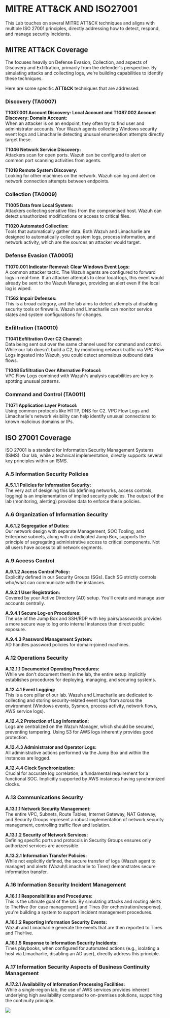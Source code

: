 # MITRE ATT&CK AND ISO27001 
This Lab touches on several MITRE ATT&CK techniques and aligns with multiple ISO 27001 principles, directly addressing how to detect, respond, and manage security incidents.

## MITRE ATT&CK Coverage
The focuses heavily on Defense Evasion, Collection, and aspects of Discovery and Exfiltration, primarily from the defender's perspective. By simulating attacks and collecting logs, we're building capabilities to identify these techniques.

Here are some specific **ATT&CK** techniques that are addressed:

### Discovery (TA0007)
**T1087.001 Account Discovery: Local Account and T1087.002 Account Discovery: Domain Account:**      
When an attacker is on an endpoint, they often try to find user and administrator accounts. Your Wazuh agents collecting Windows security event logs and Limacharlie detecting unusual enumeration attempts directly target these.

**T1046 Network Service Discovery:**     
Attackers scan for open ports. Wazuh can be configured to alert on common port scanning activities from agents.

**T1018 Remote System Discovery:**     
Looking for other machines on the network. Wazuh can log and alert on network connection attempts between endpoints.

### Collection (TA0009)
**T1005 Data from Local System:**    
Attackers collecting sensitive files from the compromised host. Wazuh can detect unauthorized modifications or access to critical files.

**T1020 Automated Collection:**         
Tools that automatically gather data. Both Wazuh and Limacharlie are designed to automatically collect system logs, process information, and network activity, which are the sources an attacker would target.

### Defense Evasion (TA0005)
**T1070.001 Indicator Removal: Clear Windows Event Logs:**      
A common attacker tactic. The Wazuh agents are configured to forward logs in real-time. If an attacker attempts to clear local logs, this event would already be sent to the Wazuh Manager, providing an alert even if the local log is wiped.

**T1562 Impair Defenses:**     
This is a broad category, and the lab aims to detect attempts at disabling security tools or firewalls. Wazuh and Limacharlie can monitor service states and system configurations for changes.

### Exfiltration (TA0010)
**T1041 Exfiltration Over C2 Channel:**     
Data being sent out over the same channel used for command and control. While our lab doesn't build a C2, by monitoring network traffic via VPC Flow Logs ingested into Wazuh, you could detect anomalous outbound data flows.

**T1048 Exfiltration Over Alternative Protocol:**   
VPC Flow Logs combined with Wazuh's analysis capabilities are key to spotting unusual patterns.

### Command and Control (TA0011)
**T1071 Application Layer Protocol:**    
Using common protocols like HTTP, DNS for C2. VPC Flow Logs and Limacharlie's network visibility can help identify unusual connections to known malicious domains or IPs.

## ISO 27001 Coverage 
ISO 27001 is a standard for Information Security Management Systems (ISMS). Our lab, while a technical implementation, directly supports several key principles within an ISMS.

### A.5 Information Security Policies
**A.5.1.1 Policies for Information Security:**    
The very act of designing this lab (defining networks, access controls, logging) is an implementation of implied security policies. The output of the lab (monitoring, alerting) provides data to enforce these policies.

### A.6 Organization of Information Security
**A.6.1.2 Segregation of Duties:**     
Our network design with separate Management, SOC Tooling, and Enterprise subnets, along with a dedicated Jump Box, supports the principle of segregating administrative access to critical components. Not all users have access to all network segments.

### A.9 Access Control
**A.9.1.2 Access Control Policy:**    
Explicitly defined in our Security Groups (SGs). Each SG strictly controls who/what can communicate with the instances.

**A.9.2.1 User Registration:**     
Covered by your Active Directory (AD) setup. You'll create and manage user accounts centrally.

**A.9.4.1 Secure Log-on Procedures:**      
The use of the Jump Box and SSH/RDP with key pairs/passwords provides a more secure way to log onto internal instances than direct public exposure.

**A.9.4.3 Password Management System:**    
AD handles password policies for domain-joined machines.

### A.12 Operations Security
**A.12.1.1 Documented Operating Procedures:**    
While we don't document them in the lab, the entire setup implicitly establishes procedures for deploying, managing, and securing systems.

**A.12.4.1 Event Logging:**     
This is a core pillar of our lab. Wazuh and Limacharlie are dedicated to collecting and storing security-related event logs from across the environment (Windows events, Sysmon, process activity, network flows, AWS service logs).

**A.12.4.2 Protection of Log Information:**    
Logs are centralized on the Wazuh Manager, which should be secured, preventing tampering. Using S3 for AWS logs inherently provides good protection.

**A.12.4.3 Administrator and Operator Logs:**    
All administrative actions performed via the Jump Box and within the instances are logged.

**A.12.4.4 Clock Synchronization:**   
Crucial for accurate log correlation, a fundamental requirement for a functional SOC. Implicitly supported by AWS instances having synchronized clocks.

### A.13 Communications Security
**A.13.1.1 Network Security Management:**    
The entire VPC, Subnets, Route Tables, Internet Gateway, NAT Gateway, and Security Groups represent a robust implementation of network security management, controlling traffic flow and isolation.

**A.13.1.2 Security of Network Services:**    
Defining specific ports and protocols in Security Groups ensures only authorized services are accessible.

**A.13.2.1 Information Transfer Policies:**    
While not explicitly defined, the secure transfer of logs (Wazuh agent to manager) and alerts (Wazuh/Limacharlie to Tines) demonstrates secure information transfer.

### A.16 Information Security Incident Management
**A.16.1.1 Responsibilities and Procedures:**    
This is the ultimate goal of the lab. By simulating attacks and routing alerts to TheHive (for case management) and Tines (for orchestration/response), you're building a system to support incident management procedures.

**A.16.1.2 Reporting Information Security Events:**    
Wazuh and Limacharlie generate the events that are then reported to Tines and TheHive.

**A.16.1.5 Response to Information Security Incidents:**    
Tines playbooks, when configured for automated actions (e.g., isolating a host via Limacharlie, disabling an AD user), directly address this principle.

### A.17 Information Security Aspects of Business Continuity Management
**A.17.2.1 Availability of Information Processing Facilities:**    
While a single-region lab, the use of AWS services provides inherent underlying high availability compared to on-premises solutions, supporting the continuity principle.

<a href ="https://github.com/TIN0-m/Home-Lab/tree/main/Usage%20and%20Scenarios"><img src="https://img.shields.io/badge/-Next%20Section-FF0000?&style=for-the-badge&logoColor=white" /><a/>

